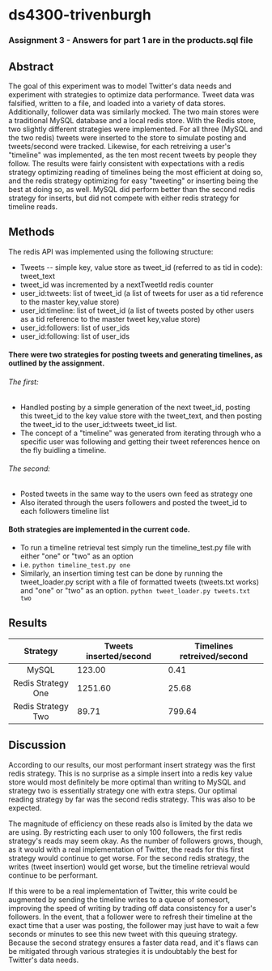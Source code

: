 # ds4300-trivenburgh

### Assignment 3 - Answers for part 1 are in the products.sql file

## Abstract
The goal of this experiment was to model Twitter's data needs and experiment with strategies to optimize data performance. Tweet data was falsified, written to a file, and loaded into a variety of data stores. Additionally, follower data was similarly mocked. The two main stores were a traditional MySQL database and a local redis store. With the Redis store, two slightly different strategies were implemented. For all three (MySQL and the two redis) tweets were inserted to the store to simulate posting and tweets/second were tracked. Likewise, for each retreiving a user's "timeline" was implemented, as the ten most recent tweets by people they follow. The results were fairly consistent with expectations with a redis strategy optimizing reading of timelines being the most efficient at doing so, and the redis strategy optimizing for easy "tweeting" or inserting being the best at doing so, as well. MySQL did perform better than the second redis strategy for inserts, but did not compete with either redis strategy for timeline reads.


## Methods
  The redis API was implemented using the following structure:
   * Tweets -- simple key, value store as tweet_id (referred to as tid in code): tweet_text
   * tweet_id was incremented by a nextTweetId redis counter 
   * user_id:tweets: list of tweet_id (a list of tweets for user as a tid reference to the master key,value store)
   * user_id:timeline: list of tweet_id (a list of tweets posted by other users as a tid reference to the master tweet key,value store)
   * user_id:followers: list of user_ids
   * user_id:following: list of user_ids
#### There were two strategies for posting tweets and generating timelines, as outlined by the assignment.
   ###### The first:
   * Handled posting by a simple generation of the next tweet_id, posting this tweet_id to the key value store with the tweet_text, and then posting the tweet_id to the user_id:tweets tweet_id list.
   * The concept of a "timeline" was generated from iterating through who a specific user was following and getting their tweet references hence on the fly buidling a timeline.
  ###### The second:
   * Posted tweets in the same way to the users own feed as strategy one
   * Also iterated through the users followers and posted the tweet_id to each followers timeline list
#### Both strategies are implemented in the current code.
  * To run a timeline retrieval test simply run the timeline_test.py file with either "one" or "two" as an option
  * i.e. `python timeline_test.py one`
  * Similarly, an insertion timing test can be done by running the tweet_loader.py script with a file of formatted tweets (tweets.txt works) and "one" or "two" as an option. `python tweet_loader.py tweets.txt two`
   
## Results

| Strategy  | Tweets inserted/second  |  Timelines retreived/second |   
|:-:|---|---|
|  MySQL |  123.00 | 0.41  |   
|  Redis Strategy One |  1251.60 | 25.68  |   
|   Redis Strategy Two | 89.71  |  799.64 |   

## Discussion

According to our results, our most performant insert strategy was the first redis strategy. This is no surprise as a simple insert into a redis key value store would most definitely be more optimal than writing to MySQL and strategy two is essentially strategy one with extra steps. Our optimal reading strategy by far was the second redis strategy. This was also to be expected. 
 
The magnitude of efficiency on these reads also is limited by the data we are using. By restricting each user to only 100 followers, the first redis strategy's reads may seem okay. As the number of followers grows, though, as it would with a real implementation of Twitter, the reads for this first strategy would continue to get worse. For the second redis strategy, the writes (tweet insertion) would get worse, but the timeline retrieval would continue to be performant. 
 
If this were to be a real implementation of Twitter, this write could be augmented by sending the timeline writes to a queue of somesort, improving the speed of writing by trading off data consistency for a user's followers. In the event, that a follower were to refresh their timeline at the exact time that a user was posting, the follower may just have to wait a few seconds or minutes to see this new tweet with this queuing strategy. Because the second strategy ensures a faster data read, and it's flaws can be mitigated through various strategies it is undoubtably the best for Twitter's data needs.

